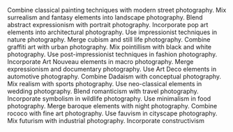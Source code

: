 Combine classical painting techniques with modern street photography.
Mix surrealism and fantasy elements into landscape photography.
Blend abstract expressionism with portrait photography.
Incorporate pop art elements into architectural photography.
Use impressionist techniques in nature photography.
Merge cubism and still life photography.
Combine graffiti art with urban photography.
Mix pointillism with black and white photography.
Use post-impressionist techniques in fashion photography.
Incorporate Art Nouveau elements in macro photography.
Merge expressionism and documentary photography.
Use Art Deco elements in automotive photography.
Combine Dadaism with conceptual photography.
Mix realism with sports photography.
Use neo-classical elements in wedding photography.
Blend romanticism with travel photography.
Incorporate symbolism in wildlife photography.
Use minimalism in food photography.
Merge baroque elements with night photography.
Combine rococo with fine art photography.
Use fauvism in cityscape photography.
Mix futurism with industrial photography.
Incorporate constructivism